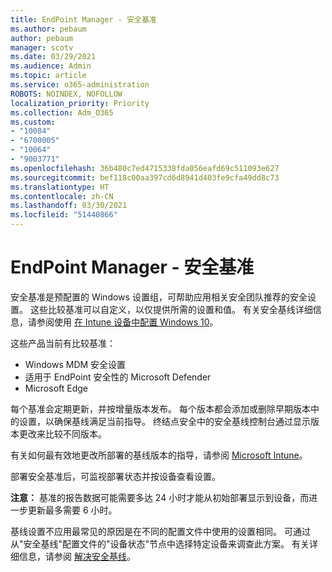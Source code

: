 ```yaml
---
title: EndPoint Manager - 安全基准
ms.author: pebaum
author: pebaum
manager: scotv
ms.date: 03/29/2021
ms.audience: Admin
ms.topic: article
ms.service: o365-administration
ROBOTS: NOINDEX, NOFOLLOW
localization_priority: Priority
ms.collection: Adm_O365
ms.custom:
- "10084"
- "6700005"
- "10064"
- "9003771"
ms.openlocfilehash: 36b480c7ed4715338fda056eafd69c511093e627
ms.sourcegitcommit: bef118c00aa397cd6d8941d403fe9cfa49dd8c73
ms.translationtype: HT
ms.contentlocale: zh-CN
ms.lasthandoff: 03/30/2021
ms.locfileid: "51440866"
---
```

# <a name="endpoint-manager---security-baselines"></a>EndPoint Manager - 安全基准

安全基准是预配置的 Windows 设置组，可帮助应用相关安全团队推荐的安全设置。 这些比较基准可以自定义，以仅提供所需的设置和值。 有关安全基线详细信息，请参阅使用 [在 Intune 设备中配置 Windows 10](https://docs.microsoft.com/mem/intune/protect/security-baselines)。

这些产品当前有比较基准：

- Windows MDM 安全设置
- 适用于 EndPoint 安全性的 Microsoft Defender
- Microsoft Edge

每个基准会定期更新，并按增量版本发布。 每个版本都会添加或删除早期版本中的设置，以确保基线满足当前指导。 终结点安全中的安全基线控制台通过显示版本更改来比较不同版本。

有关如何最有效地更改所部署的基线版本的指导，请参阅 [Microsoft Intune](https://docs.microsoft.com/mem/intune/protect/security-baselines-configure)。

部署安全基准后，可监视部署状态并按设备查看设置。

**注意：** 基准的报告数据可能需要多达 24 小时才能从初始部署显示到设备，而进一步更新最多需要 6 小时。 

基线设置不应用最常见的原因是在不同的配置文件中使用的设置相同。 可通过从"安全基线"配置文件的"设备状态"节点中选择特定设备来调查此方案。 有关详细信息，请参阅 [解决安全基线](https://docs.microsoft.com/mem/intune/protect/security-baselines-monitor#resolve-conflicts-for-security-baselines)。